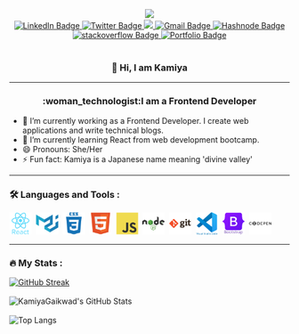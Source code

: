 <div id="header" align="center">
  <img src="https://media.giphy.com/media/M9gbBd9nbDrOTu1Mqx/giphy.gif" width="100"/>

<div id="badges">
  <a href="https://www.linkedin.com/in/kamiya-gaikwad/">
  <img src="https://img.shields.io/badge/LinkedIn-0077B5?style=for-the-badge&logo=linkedin&logoColor=white" alt="LinkedIn Badge"/>
  </a>
  <a href="https://twitter.com/Kamiya_Gaikwad">
  <img src="https://img.shields.io/badge/Twitter-1DA1F2?style=for-the-badge&logo=twitter&logoColor=white" alt="Twitter Badge"/>
  </a>
  <a href="https://discordapp.com/users/3966">
  <img src="https://img.shields.io/badge/Discord-7289DA?style=for-the-badge&logo=discord&logoColor=white" />
  </a>
  <a href="mailto:contact.kamitarg88@gmail.com">
<img alt="Gmail Badge" src="https://img.shields.io/badge/Gmail-D14836?style=for-the-badge&logo=gmail&logoColor=white" />
</a>
<a href="https://kamiya.hashnode.dev/">
<img alt="Hashnode Badge" src="https://img.shields.io/badge/Hashnode-2962FF?style=for-the-badge&logo=hashnode&logoColor=white" />
</a>
<a href="https://stackoverflow.com/users/19419726/kamiya">
<img alt="stackoverflow Badge" src="https://img.shields.io/badge/Stack_Overflow-FE7A16?style=for-the-badge&logo=stack-overflow&logoColor=white" />
</a>
<a href="https://kamiya-gaikwad-portfolio.vercel.app/">
<img alt="Portfolio Badge" src="https://img.shields.io/badge/website-8F4FA0?style=for-the-badge&logo=About.me&logoColor=white" />
</a>
</div>
<img src="https://komarev.com/ghpvc/?username=KamiyaGaikwad&style=for-the-badge&color=C55AA4" alt=""/>
</div>
<h3 align="center"> 
  👋 Hi, I am Kamiya
</h3>

---
<h3 align="center">
  :woman_technologist:I am a Frontend Developer
</h3>

- 🔭 I’m currently working as a Frontend Developer. I create web applications and write technical blogs.
- 🌱 I’m currently learning React from web development bootcamp.
- 😄 Pronouns: She/Her
- ⚡ Fun fact: Kamiya is a Japanese name meaning 'divine valley'

---

### :hammer_and_wrench: Languages and Tools :
<div>
  <img src="https://github.com/devicons/devicon/blob/master/icons/react/react-original-wordmark.svg" title="React" alt="React" width="40" height="40"/>&nbsp;
  <img src="https://github.com/devicons/devicon/blob/master/icons/materialui/materialui-original.svg" title="Material UI" alt="Material UI" width="40" height="40"/>&nbsp;
  <img src="https://github.com/devicons/devicon/blob/master/icons/css3/css3-plain-wordmark.svg"  title="CSS3" alt="CSS" width="40" height="40"/>&nbsp;
  <img src="https://github.com/devicons/devicon/blob/master/icons/html5/html5-original.svg" title="HTML5" alt="HTML" width="40" height="40"/>&nbsp;
  <img src="https://github.com/devicons/devicon/blob/master/icons/javascript/javascript-original.svg" title="JavaScript" alt="JavaScript" width="40" height="40"/>&nbsp;
  <img src="https://github.com/devicons/devicon/blob/master/icons/nodejs/nodejs-original-wordmark.svg" title="NodeJS" alt="NodeJS" width="40" height="40"/>&nbsp;
  <img src="https://github.com/devicons/devicon/blob/master/icons/git/git-original-wordmark.svg" title="Git" alt="Git" width="40" height="40"/>&nbsp;
  <img src="https://github.com/devicons/devicon/blob/master/icons/vscode/vscode-original-wordmark.svg" title="VSCode" alt="VSCode" width="40" height="40"/>&nbsp;
  <img src="https://github.com/devicons/devicon/blob/master/icons/bootstrap/bootstrap-original-wordmark.svg" title="Bootstrap" alt="Bootstrap" width="40" height="40"/>&nbsp;
<img src="https://github.com/devicons/devicon/blob/master/icons/codepen/codepen-original-wordmark.svg" title="codepen" alt="codepen" width="40" height="40"/>&nbsp;
</div>

---

### :fire: My Stats :
[![GitHub Streak](http://github-readme-streak-stats.herokuapp.com?user=KamiyaGaikwad&theme=vision-friendly-dark&background=000000)](https://git.io/streak-stats)<br/><br/>
![KamiyaGaikwad's GitHub Stats](https://github-readme-stats.vercel.app/api?username=KamiyaGaikwad&show_icons=true&theme=vision-friendly-dark)<br/><br/>
![Top Langs](https://github-readme-stats.vercel.app/api/top-langs/?username=KamiyaGaikwad&layout=compact&theme=vision-friendly-dark)

